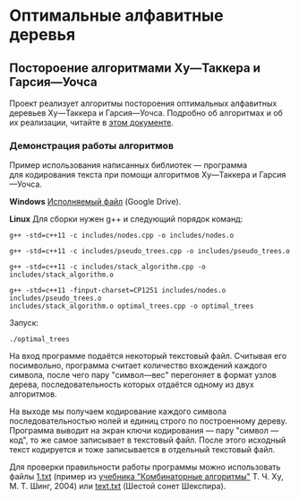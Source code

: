 # Оптимальные алфавитные деревья
## Постороение алгоритмами Ху—Таккера и Гарсия—Уочса
Проект реализует алгоритмы постороения оптимальных алфавитных деревьев Ху—Таккера и Гарсия—Уочса.
Подробно об алгоритмах и об их реализации, читайте в [этом документе](https://github.com/DjGlobal/math_optimal_trees/blob/master/about.pdf).
### Демонстрация работы алгоритмов
Пример использования написанных библиотек — программа для кодирования текста при помощи алгоритмов Ху—Таккера и Гарсия—Уочса.

**Windows**
[Исполняемый файл](https://drive.google.com/drive/folders/0B3i4nTNVsML6SWpZNG9LSmlLQjQ) (Google Drive).

**Linux**
Для сборки нужен g++ и следующий порядок команд:
```
g++ -std=c++11 -c includes/nodes.cpp -o includes/nodes.o
```
```
g++ -std=c++11 -c includes/pseudo_trees.cpp -o includes/pseudo_trees.o
```
```
g++ -std=c++11 -c includes/stack_algorithm.cpp -o includes/stack_algorithm.o
```
```
g++ -std=c++11 -finput-charset=CP1251 includes/nodes.o includes/pseudo_trees.o 
includes/stack_algorithm.o optimal_trees.cpp -o optimal_trees
```
Запуск:
```
./optimal_trees
```

На вход программе подаётся некоторый текстовый файл. Считывая его посимвольно, программа считает количество вхождений каждого символа, после чего пару "символ—вес" перегоняет в формат узлов дерева, последовательность которых отдаётся одному из двух алгоритмов.

На выходе мы получаем кодирование каждого символа последовательностью нолей и единиц строго по построенному дереву. Программа выводит на экран ключи кодирования — пару "символ — код", то же самое записывает в текстовый файл. После этого исходный текст кодируется и тоже записывается в отдельный текстовый файл.

Для проверки правильности работы программы можно использовать файлы [1.txt](https://github.com/Fhbyf/math_optimal_trees/raw/master/optimal_trees/optimal_trees/1.txt) (пример из [учебника "Комбинаторные алгоритмы"](https://cloud.mail.ru/public/7NJS/6nYQoqXEB) Т. Ч. Ху, М. Т. Шинг, 2004) или [text.txt](https://github.com/Fhbyf/math_optimal_trees/raw/master/optimal_trees/optimal_trees/text.txt) (Шестой сонет Шекспира).
